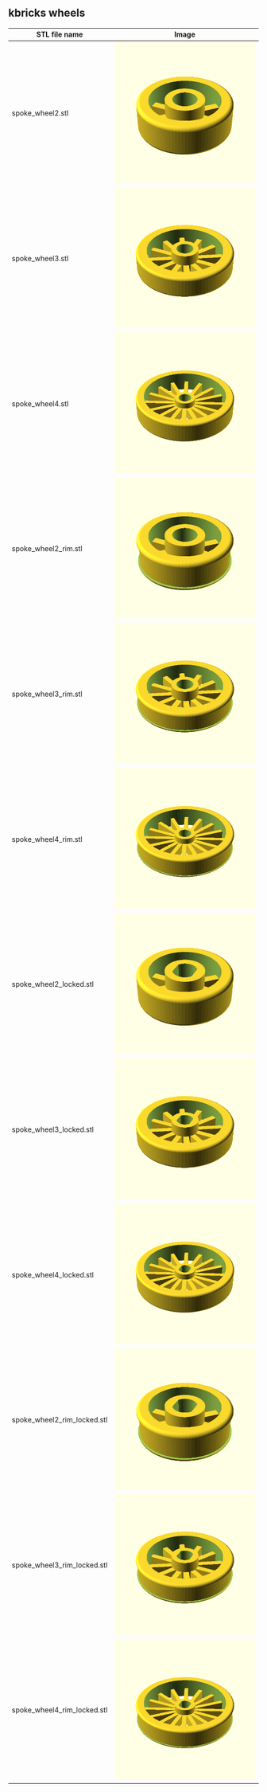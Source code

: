 ## kbricks wheels

STL file name | Image
--------------|------
spoke_wheel2.stl | ![spoke_wheel2](../../img/wheels/spoke_wheel2.png)
spoke_wheel3.stl | ![spoke_wheel3](../../img/wheels/spoke_wheel3.png)
spoke_wheel4.stl | ![spoke_wheel4](../../img/wheels/spoke_wheel4.png)
spoke_wheel2_rim.stl | ![spoke_wheel2_rim](../../img/wheels/spoke_wheel2_rim.png)
spoke_wheel3_rim.stl | ![spoke_wheel3_rim](../../img/wheels/spoke_wheel3_rim.png)
spoke_wheel4_rim.stl | ![spoke_wheel4_rim](../../img/wheels/spoke_wheel4_rim.png)
spoke_wheel2_locked.stl | ![spoke_wheel2_locked](../../img/wheels/spoke_wheel2_locked.png)
spoke_wheel3_locked.stl | ![spoke_wheel3_locked](../../img/wheels/spoke_wheel3_locked.png)
spoke_wheel4_locked.stl | ![spoke_wheel4_locked](../../img/wheels/spoke_wheel4_locked.png)
spoke_wheel2_rim_locked.stl | ![spoke_wheel2_rim_locked](../../img/wheels/spoke_wheel2_rim_locked.png)
spoke_wheel3_rim_locked.stl | ![spoke_wheel3_rim_locked](../../img/wheels/spoke_wheel3_rim_locked.png)
spoke_wheel4_rim_locked.stl | ![spoke_wheel4_rim_locked](../../img/wheels/spoke_wheel4_rim_locked.png)
